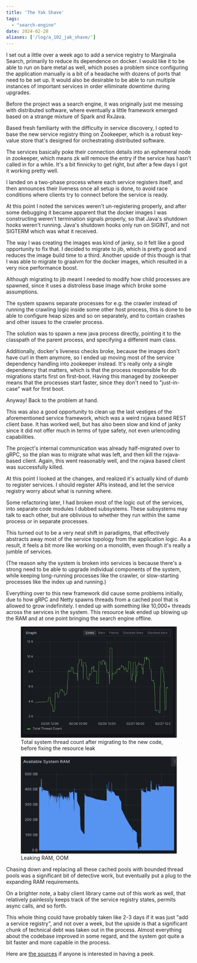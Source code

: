 ```yaml
---
title: 'The Yak Shave'
tags:
  - "search-engine"
date: 2024-02-28
aliases: ['/log/a_102_jak_shave/']
---
```


I set out a little over a week ago to add a service registry to Marginalia Search,
primarily to reduce its dependence on docker.  I would like it to be able to run
on bare metal as well, which poses a problem since configuring the application manually
is a bit of a headache with dozens of ports that need to be set up.  It would also be 
desirable to be able to run multiple instances of important services in order elliminate
downtime during upgrades.

Before the project was a search engine, it was originally just me messing with 
distributed software, where eventually a little framework emerged based on a 
strange mixture of Spark and RxJava. 

Based fresh familiarty with the difficulty in service discovery, I opted to base the 
new service registry thing on Zookeeper, which is a robust key-value store that's 
designed for orchestrating distributed software.

The services basically poke their connection details into an ephemeral node in zookeeper,
which means zk will remove the entry if the service has hasn't called in for a while. 
It's a bit finnicky to get right, but after a few days I got it working pretty well.

I landed on a two-phase process where each service registers itself, and then announces
their liveness once all setup is done, to avoid race conditions where clients try to connect
before the service is ready.  

At this point I noted the services weren't un-registering properly, and after some debugging 
it became apparent that the docker images I was constructing weren't termination signals properly, 
so that Java's shutdown hooks weren't running.  Java's shutdown hooks only run on SIGINT, and not
SIGTERM which was what it received.

The way I was creating the images was kind of janky, so it felt like a good opportunity 
to fix that.  I decided to migrate to jib, which is pretty good and reduces the image build 
time to a third.  Another upside of this though is that I was able to migrate to graalvm
for the docker images, which resulted in a very nice performance boost. 

Although migrating to jib meant I needed to modify how child processes are spawned, since it
uses a distroless base image which broke some assumptions.

The system spawns separate processes for e.g. the crawler instead of running the crawling 
logic inside some other host process, this is done to be able to configure heap sizes and 
so on separately, and to contain crashes and other issues to the crawler process.  

The solution was to spawn a new java process directly, pointing it to the classpath 
of the parent process, and specifying a different main class. 

Additionally, docker's liveness checks broke, because the images don't have curl in them anymore,
so I ended up moving most of the service dependency handling into zookeeper instead.  It's really
only a single dependency that matters, which is that the process responsible for db migrations starts
first on first-boot.  Having this managed by zookeeper means that the processes start faster, since
they don't need to "just-in-case" wait for first boot.

Anyway! Back to the problem at hand. 

This was also a good opportunity to clean up the last vestiges of the aforementioned
service framework, which was a weird rxjava based REST client base.  It has worked well,
but has also been slow and kind of janky since it did not offer much in terms of type safety,
not even urlencoding capabilities.

The project's internal communication was already half-migrated over to gRPC, so the plan was
to migrate what was left, and then kill the rxjava-based client.  Again, this went reasonably 
well, and the rxjava based client was successfully killed.

At this point I looked at the changes, and realized it's actually kind of dumb to register
services.  I should register APIs instead, and let the service registry worry about what is 
running where.  

Some refactoring later, I had broken most of the logic out of the services, into separate 
code modules I dubbed subsystems. These subsystems may talk to each other, but are oblivious
to whether they run within the same process or in separate processes.  

This turned out to be a very neat shift in paradigms, that effectively abstracts away most 
of the service topology from the application logic.  As a result, it feels a bit more like 
working on a monolith, even though it's really a jumble of services.  

(The reason why the system is broken into services is because there's a strong need to be able to upgrade
individual components of the system, while keeping long-running processes like the crawler, 
or slow-starting processes like the index up and running.)

Everything over to this new framework did cause some problems initially, due to how gRPC and Netty spawns threads
from a cached pool that is allowed to grow indefinitely.  I ended up with something like 10,000+ 
threads across the services in the system.  This resource leak ended up blowing up the RAM and 
at one point bringing the search engine offline.

<figure>
<a href="threadcount.webp"><img src="threadcount.webp"></a>
<figcaption>Total system thread count after migrating to the new code, before fixing the resource leak</figure>
</figure>

<figure>
<a href="ram.webp"><img src="ram.webp"></a>
<figcaption>Leaking RAM, OOM</figure>
</figure>

Chasing down and replacing all these cached pools with bounded thread pools was a significant 
bit of detective work, but eventually put a plug to the expanding RAM requirements.

On a brighter note, a baby client library came out of this work as well, that relatively 
painlessly keeps track of the service registry states, permits async calls, and so forth.

This whole thing could have probably taken like 2-3 days if it was just "add a service registry", 
and not over a week, but the upside is that a significant chunk of technical debt was taken out 
in the process.  Almost everything about the codebase improved in some regard, and the system got 
quite a bit faster and more capable in the process.

Here are [the sources](https://github.com/MarginaliaSearch/MarginaliaSearch/tree/master/code/common/service-discovery) if anyone is interested in having a peek.


